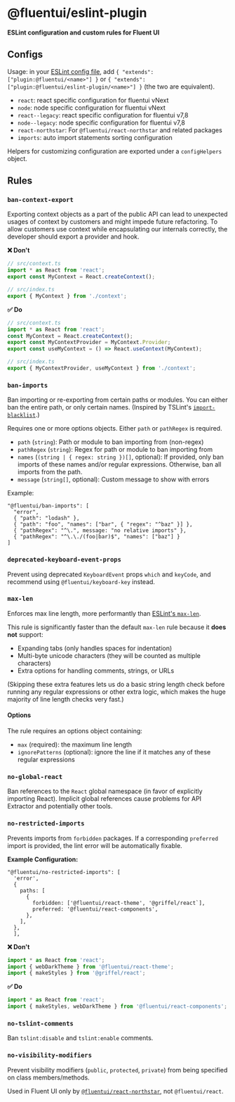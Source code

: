 # @fluentui/eslint-plugin

**ESLint configuration and custom rules for Fluent UI**

## Configs

Usage: in your [ESLint config file](https://eslint.org/docs/user-guide/configuring), add `{ "extends": ["plugin:@fluentui/<name>"] }` or `{ "extends": ["plugin:@fluentui/eslint-plugin/<name>"] }` (the two are equivalent).

- `react`: react specific configuration for fluentui vNext
- `node`: node specific configuration for fluentui vNext
- `react--legacy`: react specific configuration for fluentui v7,8
- `node--legacy`: node specific configuration for fluentui v7,8
- `react-northstar`: For `@fluentui/react-northstar` and related packages
- `imports`: auto import statements sorting configuration

Helpers for customizing configuration are exported under a `configHelpers` object.

## Rules

### `ban-context-export`

Exporting context objects as a part of the public API can lead to unexpected usages of context by customers and might
impede future refactoring. To allow customers use context while encapsulating our internals correctly, the developer
should export a provider and hook.

**❌ Don't**

```ts
// src/context.ts
import * as React from 'react';
export const MyContext = React.createContext();

// src/index.ts
export { MyContext } from './context';
```

**✅ Do**

```ts
// src/context.ts
import * as React from 'react';
const MyContext = React.createContext();
export const MyContextProvider = MyContext.Provider;
export const useMyContext = () => React.useContext(MyContext);

// src/index.ts
export { MyContextProvider, useMyContext } from './context';
```

### `ban-imports`

Ban importing or re-exporting from certain paths or modules. You can either ban the entire path, or only certain names. (Inspired by TSLint's [`import-blacklist`](https://palantir.github.io/tslint/rules/import-blacklist/).)

Requires one or more options objects. Either `path` or `pathRegex` is required.

- `path` (`string`): Path or module to ban importing from (non-regex)
- `pathRegex` (`string`): Regex for path or module to ban importing from
- `names` (`(string | { regex: string })[]`, optional): If provided, only ban imports of these names and/or regular expressions. Otherwise, ban all imports from the path.
- `message` (`string[]`, optional): Custom message to show with errors

Example:

```
"@fluentui/ban-imports": [
  "error",
  { "path": "lodash" },
  { "path": "foo", "names": ["bar", { "regex": "^baz" }] },
  { "pathRegex": "^\.", message: "no relative imports" },
  { "pathRegex": "^\.\./(foo|bar)$", "names": ["baz"] }
]
```

### `deprecated-keyboard-event-props`

Prevent using deprecated `KeyboardEvent` props `which` and `keyCode`, and recommend using `@fluentui/keyboard-key` instead.

### `max-len`

Enforces max line length, more performantly than [ESLint's `max-len`](https://eslint.org/docs/rules/max-len).

This rule is significantly faster than the default `max-len` rule because it **does not** support:

- Expanding tabs (only handles spaces for indentation)
- Multi-byte unicode characters (they will be counted as multiple characters)
- Extra options for handling comments, strings, or URLs

(Skipping these extra features lets us do a basic string length check before running any regular expressions or other extra logic, which makes the huge majority of line length checks very fast.)

#### Options

The rule requires an options object containing:

- `max` (required): the maximum line length
- `ignorePatterns` (optional): ignore the line if it matches any of these regular expressions

### `no-global-react`

Ban references to the `React` global namespace (in favor of explicitly importing React). Implicit global references cause problems for API Extractor and potentially other tools.

### `no-restricted-imports`

Prevents imports from `forbidden` packages. If a corresponding `preferred` import is provided, the lint error will be automatically fixable.

**Example Configuration:**

```
"@fluentui/no-restricted-imports": [
  'error',
  {
    paths: [
      {
        forbidden: ['@fluentui/react-theme', '@griffel/react`],
        preferred: '@fluentui/react-components',
      },
    ],
  },
  ],
```

**❌ Don't**

```ts
import * as React from 'react';
import { webDarkTheme } from '@fluentui/react-theme';
import { makeStyles } from '@griffel/react';
```

**✅ Do**

```ts
import * as React from 'react';
import { makeStyles, webDarkTheme } from '@fluentui/react-components';
```

### `no-tslint-comments`

Ban `tslint:disable` and `tslint:enable` comments.

### `no-visibility-modifiers`

Prevent visibility modifiers (`public`, `protected`, `private`) from being specified on class members/methods.

Used in Fluent UI only by [`@fluentui/react-northstar`](https://aka.ms/fluent-ui), not `@fluentui/react`.
